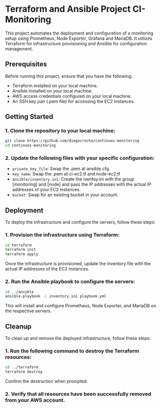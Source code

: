 # Terraform and Ansible Project CI-Monitoring

This project automates the deployment and configuration of a monitoring setup using Prometheus, Node Exporter, Grafana and MariaDB. It utilizes Terraform for infrastructure provisioning and Ansible for configuration management.

## Prerequisites

Before running this project, ensure that you have the following:

- Terraform installed on your local machine.
- Ansible installed on your local machine.
- AWS access credentials configured on your local machine.
- An SSH key pair (.pem file) for accessing the EC2 instances.

## Getting Started

### 1. Clone the repository to your local machine:

   ```bash
   git clone https://github.com/diegocrocha/continuos-monitoring
   cd continuos-monitoring
```

### 2. Update the following files with your specific configuration:

   - `private_key_file`: Swap the .pem at ansible.cfg.
   - `key_name`: Swap the .pem at ci-ec2.tf and node-ec2.tf
   - `ansible/inventory.ini`: Create the iventoy.ini with the group [monitoring] and [node] and pass the IP addresses with the actual IP addresses of your EC2 instances.
   - `bucket`: Swap for an existing bucket in your account.

## Deployment

To deploy the infrastructure and configure the servers, follow these steps:

### 1. Provision the infrastructure using Terraform:

   ```bash
   cd terraform
   terraform init
   terraform apply
```
Once the infrastructure is provisioned, update the inventory file with the actual IP addresses of the EC2 instances.

### 2. Run the Ansible playbook to configure the servers:

   ```bash
   cd ../ansible
   ansible-playbook -i inventory.ini playbook.yml
```
This will install and configure Prometheus, Node Exporter, and MariaDB on the respective servers.

## Cleanup

To clean up and remove the deployed infrastructure, follow these steps:

### 1. Run the following command to destroy the Terraform resources:
   ```bash
   cd ../terraform
   terraform destroy
```
Confirm the destruction when prompted.

### 2. Verify that all resources have been successfully removed from your AWS account.